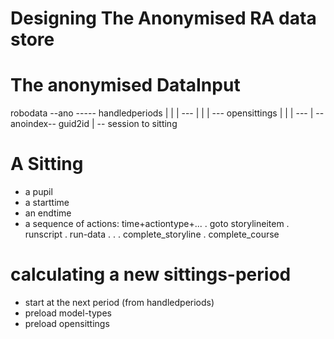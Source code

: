 
# Designing The Anonymised RA data store

# The anonymised DataInput

robodata --ano ----- handledperiods
         |        |
         |        --- <one for every model-type>
         |        |
         |        --- opensittings
         |        |
         |        --- <one sittings-period-file per sittings-period>
         |
         --anoindex-- guid2id
                   |
                   -- session to sitting
                   
# A Sitting

* a pupil
* a starttime
* an endtime
* a sequence of actions: time+actiontype+...
  . goto storylineitem
  . runscript
    . run-data
    . 
    . 
  . complete_storyline
  . complete_course
 
# calculating a new sittings-period
* start at the next period (from handledperiods)
* preload model-types
* preload opensittings